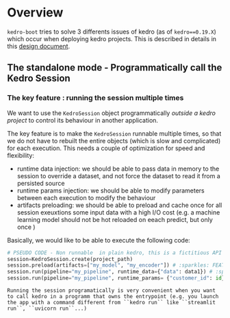 # Overview

``kedro-boot`` tries to solve 3 differents issues of kedro (as of ``kedro==0.19.X``) which occur when deploying kedro projects. This is described in details in this [design document](https://github.com/kedro-org/kedro/issues/3540).

## The standalone mode - Programmatically call the Kedro Session

### The key feature : running the session multiple times

We want to use the ``KedroSession`` object programmatically *outside a kedro project* to control its behaviour in another application. 

The key feature is to make the ``KedroSession`` runnable multiple times, so that we do not have to rebuilt the entire objects (which is slow and complicated) for each execution. This needs a couple of optimization for speed and flexibility:

- runtime data injection: we should be able to pass data in memory to the session to override a dataset, and not force the dataset to read it from a persisted source
- runtime params injection: we should be able to modify parameters between each execution to modify the behaviour
- artifacts preloading: we should be able to preload and cache once for all session exeuxtions some input data with a high I/O cost (e.g. a machine learning model should not be hot reloaded on eeach predict, but only once )

Basically, we would like to be able to execute the following code: 

```python
# PSEUDO CODE - Non runnable  in plain kedro, this is a fictitious API
session=KedroSession.create(project_path)
session.preload(artifacts=["my_model", "my_encoder"]) # :sparkles: FEATURE 1: preload artifacts, cache them and not not release them between runs for speed
session.run(pipeline="my_pipeline", runtime_data={"data": data1}) # :sparkles: FEATURE 2: inject data at runtime from the session
session.run(pipeline="my_pipeline", runtime_params= {"customer_id": id}) # :sparkles: FEATURE 3: run the same session mulitple times + :sparkles: FEATURE 4: inject runtime params at... runtime  (as the name says!) instead of instantation time 
```

```tip
Running the session programatically is very convenient when you want to call kedro in a programm that owns the entrypoint (e.g. you launch the app with a command different from ``kedro run`` like ``streamlit run``, ``uvicorn run``...)
```
